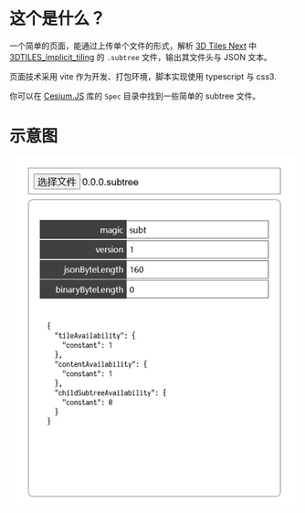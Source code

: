 # 这个是什么？

一个简单的页面，能通过上传单个文件的形式，解析 [3D Tiles Next](https://github.com/CesiumGS/3d-tiles/tree/main/next) 中 [3DTILES_implicit_tiling](https://github.com/CesiumGS/3d-tiles/tree/main/extensions/3DTILES_implicit_tiling) 的 `.subtree` 文件，输出其文件头与 JSON 文本。

页面技术采用 vite 作为开发、打包环境，脚本实现使用 typescript 与 css3.

你可以在 [Cesium.JS](https://github.com/CesiumGS/cesium) 库的 `Spec` 目录中找到一些简单的 subtree 文件。

# 示意图

![layout](./docs-attachments/0.webp)